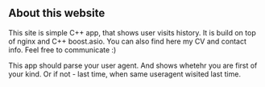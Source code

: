<div class="page-header">
  <h2>About this website</h2>
</div>

This site is simple C++ app, that shows user visits history. It is build on top of nginx and C++ boost.asio. You can also find here my CV and contact info. Feel free to communicate :)

This app should parse your user agent. And shows whetehr you are first of your kind. Or if not - last time, when same useragent wisited last time.
